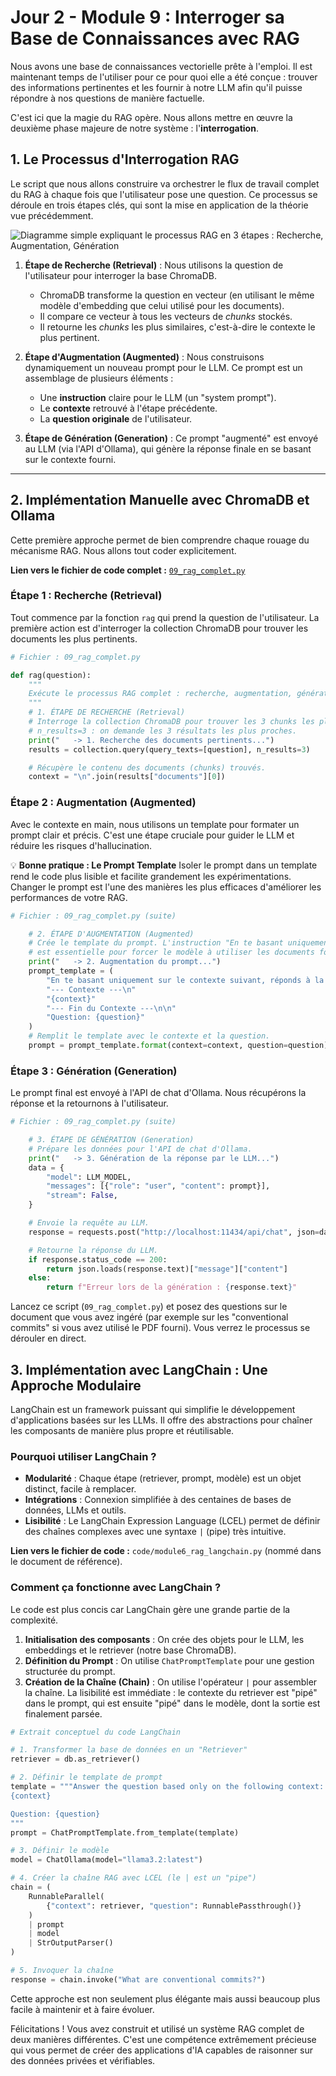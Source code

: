 # Jour 2 - Module 9 : Interroger sa Base de Connaissances avec RAG

Nous avons une base de connaissances vectorielle prête à l'emploi. Il est maintenant temps de l'utiliser pour ce pour quoi elle a été conçue : trouver des informations pertinentes et les fournir à notre LLM afin qu'il puisse répondre à nos questions de manière factuelle.

C'est ici que la magie du RAG opère. Nous allons mettre en œuvre la deuxième phase majeure de notre système : l'**interrogation**.

## 1. Le Processus d'Interrogation RAG

Le script que nous allons construire va orchestrer le flux de travail complet du RAG à chaque fois que l'utilisateur pose une question. Ce processus se déroule en trois étapes clés, qui sont la mise en application de la théorie vue précédemment.

![Diagramme simple expliquant le processus RAG en 3 étapes : Recherche, Augmentation, Génération](images/rag.png)

1.  **Étape de Recherche (Retrieval)** : Nous utilisons la question de l'utilisateur pour interroger la base ChromaDB.
    * ChromaDB transforme la question en vecteur (en utilisant le même modèle d'embedding que celui utilisé pour les documents).
    * Il compare ce vecteur à tous les vecteurs de *chunks* stockés.
    * Il retourne les *chunks* les plus similaires, c'est-à-dire le contexte le plus pertinent.

2.  **Étape d'Augmentation (Augmented)** : Nous construisons dynamiquement un nouveau prompt pour le LLM. Ce prompt est un assemblage de plusieurs éléments :
    * Une **instruction** claire pour le LLM (un "system prompt").
    * Le **contexte** retrouvé à l'étape précédente.
    * La **question originale** de l'utilisateur.

3.  **Étape de Génération (Generation)** : Ce prompt "augmenté" est envoyé au LLM (via l'API d'Ollama), qui génère la réponse finale en se basant sur le contexte fourni.

---

## 2. Implémentation Manuelle avec ChromaDB et Ollama

Cette première approche permet de bien comprendre chaque rouage du mécanisme RAG. Nous allons tout coder explicitement.

**Lien vers le fichier de code complet :** [`09_rag_complet.py`](./09_rag_complet.py)

### Étape 1 : Recherche (Retrieval)

Tout commence par la fonction `rag` qui prend la question de l'utilisateur. La première action est d'interroger la collection ChromaDB pour trouver les documents les plus pertinents.

```python
# Fichier : 09_rag_complet.py

def rag(question):
    """
    Exécute le processus RAG complet : recherche, augmentation, génération.
    """
    # 1. ÉTAPE DE RECHERCHE (Retrieval)
    # Interroge la collection ChromaDB pour trouver les 3 chunks les plus pertinents.
    # n_results=3 : on demande les 3 résultats les plus proches.
    print("   -> 1. Recherche des documents pertinents...")
    results = collection.query(query_texts=[question], n_results=3)

    # Récupère le contenu des documents (chunks) trouvés.
    context = "\n".join(results["documents"][0])
```

### Étape 2 : Augmentation (Augmented)

Avec le contexte en main, nous utilisons un template pour formater un prompt clair et précis. C'est une étape cruciale pour guider le LLM et réduire les risques d'hallucination.

💡 **Bonne pratique : Le Prompt Template**
Isoler le prompt dans un template rend le code plus lisible et facilite grandement les expérimentations. Changer le prompt est l'une des manières les plus efficaces d'améliorer les performances de votre RAG.

```python
# Fichier : 09_rag_complet.py (suite)

    # 2. ÉTAPE D'AUGMENTATION (Augmented)
    # Crée le template du prompt. L'instruction "En te basant uniquement sur le contexte suivant"
    # est essentielle pour forcer le modèle à utiliser les documents fournis.
    print("   -> 2. Augmentation du prompt...")
    prompt_template = (
        "En te basant uniquement sur le contexte suivant, réponds à la question.\n\n"
        "--- Contexte ---\n"
        "{context}"
        "--- Fin du Contexte ---\n\n"
        "Question: {question}"
    )
    # Remplit le template avec le contexte et la question.
    prompt = prompt_template.format(context=context, question=question)
```

### Étape 3 : Génération (Generation)

Le prompt final est envoyé à l'API de chat d'Ollama. Nous récupérons la réponse et la retournons à l'utilisateur.

```python
# Fichier : 09_rag_complet.py (suite)

    # 3. ÉTAPE DE GÉNÉRATION (Generation)
    # Prépare les données pour l'API de chat d'Ollama.
    print("   -> 3. Génération de la réponse par le LLM...")
    data = {
        "model": LLM_MODEL,
        "messages": [{"role": "user", "content": prompt}],
        "stream": False,
    }

    # Envoie la requête au LLM.
    response = requests.post("http://localhost:11434/api/chat", json=data)

    # Retourne la réponse du LLM.
    if response.status_code == 200:
        return json.loads(response.text)["message"]["content"]
    else:
        return f"Erreur lors de la génération : {response.text}"
```

Lancez ce script (`09_rag_complet.py`) et posez des questions sur le document que vous avez ingéré (par exemple sur les "conventional commits" si vous avez utilisé le PDF fourni). Vous verrez le processus se dérouler en direct.

## 3. Implémentation avec LangChain : Une Approche Modulaire

LangChain est un framework puissant qui simplifie le développement d'applications basées sur les LLMs. Il offre des abstractions pour chaîner les composants de manière plus propre et réutilisable.

### Pourquoi utiliser LangChain ?

*   **Modularité** : Chaque étape (retriever, prompt, modèle) est un objet distinct, facile à remplacer.
*   **Intégrations** : Connexion simplifiée à des centaines de bases de données, LLMs et outils.
*   **Lisibilité** : Le LangChain Expression Language (LCEL) permet de définir des chaînes complexes avec une syntaxe `|` (pipe) très intuitive.

**Lien vers le fichier de code :** `code/module6_rag_langchain.py` (nommé dans le document de référence).

### Comment ça fonctionne avec LangChain ?

Le code est plus concis car LangChain gère une grande partie de la complexité.

1.  **Initialisation des composants** : On crée des objets pour le LLM, les embeddings et le retriever (notre base ChromaDB).
2.  **Définition du Prompt** : On utilise `ChatPromptTemplate` pour une gestion structurée du prompt.
3.  **Création de la Chaîne (Chain)** : On utilise l'opérateur `|` pour assembler la chaîne. La lisibilité est immédiate : le contexte du retriever est "pipé" dans le prompt, qui est ensuite "pipé" dans le modèle, dont la sortie est finalement parsée.

```python
# Extrait conceptuel du code LangChain

# 1. Transformer la base de données en un "Retriever"
retriever = db.as_retriever()

# 2. Définir le template de prompt
template = """Answer the question based only on the following context:
{context}

Question: {question}
"""
prompt = ChatPromptTemplate.from_template(template)

# 3. Définir le modèle
model = ChatOllama(model="llama3.2:latest")

# 4. Créer la chaîne RAG avec LCEL (le | est un "pipe")
chain = (
    RunnableParallel(
        {"context": retriever, "question": RunnablePassthrough()}
    )
    | prompt
    | model
    | StrOutputParser()
)

# 5. Invoquer la chaîne
response = chain.invoke("What are conventional commits?")
```

Cette approche est non seulement plus élégante mais aussi beaucoup plus facile à maintenir et à faire évoluer.

Félicitations ! Vous avez construit et utilisé un système RAG complet de deux manières différentes. C'est une compétence extrêmement précieuse qui vous permet de créer des applications d'IA capables de raisonner sur des données privées et vérifiables.